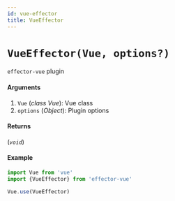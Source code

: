 ```yaml
---
id: vue-effector
title: VueEffector
---
```


# `VueEffector(Vue, options?)`

`effector-vue` plugin

#### Arguments

1. `Vue` (_class Vue_): Vue class
2. `options` (_Object_): Plugin options

#### Returns

(_`void`_)

#### Example

```js
import Vue from 'vue'
import {VueEffector} from 'effector-vue'

Vue.use(VueEffector)
```
